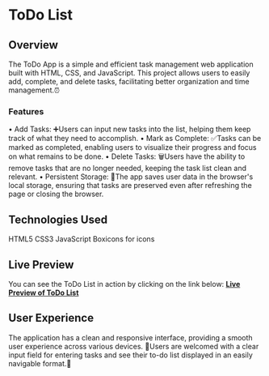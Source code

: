# ToDo List

## Overview
The ToDo App is a simple and efficient task management web application built with HTML, CSS, and JavaScript. 
This project allows users to easily add, complete, and delete tasks, facilitating better organization and time management.⏰

### Features
• Add Tasks: ➕Users can input new tasks into the list, helping them keep track of what they need to accomplish.
• Mark as Complete: ✅Tasks can be marked as completed, enabling users to visualize their progress and focus on what remains to be done.
• Delete Tasks: 🗑️Users have the ability to remove tasks that are no longer needed, keeping the task list clean and relevant.
• Persistent Storage: 💾The app saves user data in the browser's local storage, ensuring that tasks are preserved even after refreshing the page or closing the browser.

## Technologies Used
HTML5
CSS3
JavaScript
Boxicons for icons

## Live Preview
You can see the ToDo List in action by clicking on the link below:
[**Live Preview of ToDo List**](https://yetti02.github.io/To-Do-List/)


## User Experience
The application has a clean and responsive interface, providing a smooth user experience across various devices. 
📱Users are welcomed with a clear input field for entering tasks and see their to-do list displayed in an easily navigable format.📝


